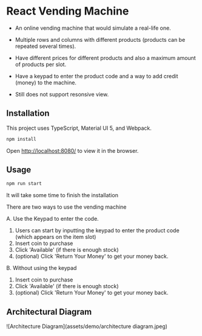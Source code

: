 # React Vending Machine

- An online vending machine that would simulate a real-life one.
- Multiple rows and columns with different products (products can be repeated several times).
- Have different prices for different products and also a maximum amount of products per slot.
- Have a keypad to enter the product code and a way to add credit (money) to the machine.

- Still does not support resonsive view.

## Installation

This project uses TypeScript, Material UI 5, and Webpack.

```bash
npm install
```
Open [http://localhost:8080/](http://localhost:8080/) to view it in the browser.

## Usage

```bash
npm run start
```
It will take some time to finish the installation

There are two ways to use the vending machine

A. Use the Keypad to enter the code.

1. Users can start by inputting the keypad to enter the product code (which appears on the item slot)
2. Insert coin to purchase
3. Click 'Available' (if there is enough stock)
4. (optional) Click 'Return Your Money' to get your money back.

B. Without using the keypad
1. Insert coin to purchase
2. Click 'Available' (if there is enough stock)
3. (optional) Click 'Return Your Money' to get your money back.

## Architectural Diagram

![Architecture Diagram](assets/demo/architecture diagram.jpeg)

